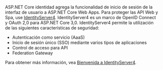 ASP.NET Core identidad agrega la funcionalidad de inicio de sesión de la interfaz de usuario a ASP.NET Core Web Apps. Para proteger las API Web y Spa, use [IdentityServer4](https://identityserver.io). IdentityServer4 es un marco de OpenID Connect y OAuth 2,0 para ASP.NET Core 3,0. IdentityServer4 permite la utilización de las siguientes características de seguridad:

* Autenticación como servicio (AaaS)
* Inicio de sesión único (SSO) mediante varios tipos de aplicaciones
* Control de acceso para API
* Federation Gateway

Para obtener más información, vea [Bienvenida a IdentityServer4](http://docs.identityserver.io/en/latest/index.html).